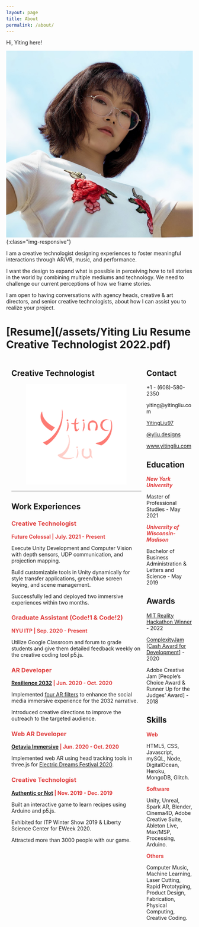 ```yaml
---
layout: page
title: About
permalink: /about/
---
```


Hi, Yiting here!

![/assets/profile_square.jpg](/assets/profile_square.jpg){:class="img-responsive"}

I am a creative technologist designing experiences to foster meaningful interactions through AR/VR, music, and performance.

I want the design to expand what is possible in perceiving how to tell stories in the world by combining multiple mediums and technology. We need to challenge our current perceptions of how we frame stories.

I am open to having conversations with agency heads, creative & art directors, and senior creative technologists, about how I can assist you to realize your project.

# [Resume](/assets/Yiting Liu Resume Creative Technologist 2022.pdf)


<style>
mark {
	background-color: transparent;
}

img {
	max-width: 100%;
}
.column-list {
	display: block;
	/* justify-content: space-between; */
}

#twofive{
    width:100%;
}
#sevenfive{
    width:100%;
}
.column-resume {
	padding: 0 0.5em;
}



 @media only screen and (min-width:600px){
img {
    max-height: 100vh;
	object-fit: contain;
}
    
.column-list {
	display: flex;
	justify-content: space-between;
}

#twofive{
    width:30%;
}
#sevenfive{
    width:70%;
}
.column-resume {
	padding: 0 1em;
}

 }

.highlight-red {
	color: rgb(224,62,62);
}

.highlight-red_background {
	background: rgb(251,228,228);
}
.block-color-default {
	color: inherit;
	fill: inherit;
}

.block-color-red {
	color: rgb(224,62,62);
	fill: rgb(224,62,62);
}
.block-color-red_background {
	background: rgb(251,228,228);
}
    </style>

<div class="page-body"><div  class="column-list"><div  id="sevenfive" class="column-resume"><h2 id="4e6b8af1-a6d0-48b6-af4f-33c5e74b9a2d" class="">Creative Technologist </h2><figure  class="image"><a href="/about"><img style="width:288px" src="/assets/logo_yiting.png"/></a></figure><hr/><h2  class="">Work Experiences </h2><h3  class="block-color-red"><mark class="highlight-red"><strong>Creative Technologist </strong></mark></h3><p  class="block-color-red"><strong>Future Colossal | July. 2021 - Present</strong></p><p  class="">Execute Unity Development and Computer Vision with depth sensors, UDP communication, and projection mapping.</p><p id="278668a1-a23c-4525-9281-ec1647c32800" class="">Build customizable tools in Unity dynamically for style transfer applications, green/blue screen keying, and scene management.</p><p  class="">Successfully led and deployed two immersive experiences within two months.</p><h3 class=""><mark class="highlight-red"><strong>Graduate Assistant (Code!1 &amp; Code!2)</strong></mark></h3><p  class="block-color-red"><strong>NYU ITP | Sep. 2020 - Present</strong></p><p id="33efca74-1120-46be-bda7-08ff54d64ef0" class="">Utilize Google Classroom and forum to grade students and give them detailed feedback weekly on the creative coding tool p5.js.</p><h3  class="block-color-red"><strong>AR Developer</strong></h3><p id="c8d02f32-b24e-481f-998b-2624bb03b071" class="block-color-red"><a href="https://www.resilience2032.com/"><strong>Resilience 2032</strong></a><strong> | Jun. 2020 - Oct. 2020</strong></p><p  class="">Implemented <a href="https://www.linkedin.com/in/yitingliu97/detail/treasury/position:1685345739/?entityUrn=urn%3Ali%3Afsd_profileTreasuryMedia%3A(ACoAABqc-fwBL0MHQ0hDixdB6_ueu5bDffp9Dhs%2C1602814321830)&amp;parentEntityUrn=urn%3Ali%3Afsd_profilePosition%3A(ACoAABqc-fwBL0MHQ0hDixdB6_ueu5bDffp9Dhs%2C1685345739)&amp;section=position%3A1685345739&amp;treasuryCount=1&amp;lipi=urn%3Ali%3Apage%3Ad_flagship3_profile_view_base%3B206ufDqXSkuUY6gUSnOgIA%3D%3D&amp;licu=urn%3Ali%3Acontrol%3Ad_flagship3_profile_view_base-treasury_thumbnail_cell">four AR filters</a> to enhance the social media immersive experience for the 2032 narrative.</p><p  class="">Introduced creative directions to improve the outreach to the targeted audience.</p><h3 id="3302af03-e477-47cf-abb3-8ca7119c63d3" class="block-color-red"><strong>Web AR Developer</strong></h3><p id="fc488069-c708-4ecc-9cfc-d7ef7cd7b055" class="block-color-red"><a href="https://octaviaxr.github.io/"><strong>Octavia Immersive</strong></a><strong> | Jun. 2020 - Oct. 2020</strong></p><p class="">Implemented web AR using head tracking tools in three.js for <a href="https://www.linkedin.com/in/yitingliu97/detail/treasury/position:1684077434/?entityUrn=urn%3Ali%3Afsd_profileTreasuryMedia%3A(ACoAABqc-fwBL0MHQ0hDixdB6_ueu5bDffp9Dhs%2C1602597014383)&amp;parentEntityUrn=urn%3Ali%3Afsd_profilePosition%3A(ACoAABqc-fwBL0MHQ0hDixdB6_ueu5bDffp9Dhs%2C1684077434)&amp;section=position%3A1684077434&amp;treasuryCount=1&amp;lipi=urn%3Ali%3Apage%3Ad_flagship3_profile_view_base%3BkJNkrjZbQtG3PUnV8OwBLw%3D%3D&amp;licu=urn%3Ali%3Acontrol%3Ad_flagship3_profile_view_base-treasury_thumbnail_cell">Electric Dreams Festival 2020</a>.</p><h3 id="846474be-7f2c-4d15-88df-4fc25d619027" class="block-color-red"><strong>Creative Technologist</strong></h3><p id="80d07947-f306-4ae0-a40b-3c15ad83c088" class="block-color-red"><a href="https://yitingliu.com/work/authentic-or-not.html"><strong>Authentic or Not</strong></a><strong> | Nov. 2019 - Dec. 2019 </strong></p><p  class="">Built an interactive game to learn recipes using Arduino and p5.js.</p><p   class="">Exhibited for ITP Winter Show 2019 &amp; Liberty Science Center for EWeek 2020.</p><p id="fa2106bc-aae5-4833-ac3d-4ff8c44207e7" class="">Attracted more than 3000 people with our game.</p><p id="278cc9be-4401-4913-9489-e14b6270d3a6" class="">
</p></div><div  style="width:25%" class="column"><h2 id="9f0fd1bb-79e1-46fd-831b-6c31b2bf4ef9" class="">Contact </h2><p   class="">+1 - (608)-580-2350</p><p  class="">yiting@yitingliu.com</p><p id="5f7a8681-8d97-4419-8565-6900dee88344" class=""><a href="https://www.linkedin.com/in/yitingliu97/">YitingLiu97</a></p><p id="fe044532-efbe-41aa-9e6b-b59ae787b418" class=""><a href="https://www.instagram.com/yliu.designs/">@yliu.designs</a></p><p id="487dff4e-a21e-408d-a374-076c9edc7cbb" class=""><a href="https://yitingliu.com/">www.yitingliu.com</a></p><h2 id="4fb12a41-0621-4311-ad89-591af736470b" class="">Education</h2><p id="cd21da55-c17f-4937-8011-896bef591516" class=""><mark class="highlight-red"><em><strong>New York University</strong></em></mark></p><p id="d190b53c-b043-4ef6-a4d2-b1477aa9f91a" class="">Master of Professional Studies - May 2021</p><p id="f949fe64-2b32-450e-be73-83804158a2a6" class=""><mark class="highlight-red"><em><strong>University of Wisconsin-Madison</strong></em></mark></p><p id="1e3cf325-90ee-4494-afcd-4640d09a3e5b" class="">Bachelor of Business Administration &amp; Letters and Science - May 2019</p><p id="4180becc-3f11-4c56-a3a2-bfcd46a802dc" class="">
</p><h2 id="e595d0e7-c8df-49d7-b49b-7f864a60a4b6" class="">Awards</h2><p id="19dc248b-6d17-4ba3-b047-444f4a79ec05" class=""><a href="https://devpost.com/software/lifelines">MIT Reality Hackathon Winner</a> - 2022</p><p id="8e8c2628-7846-40ad-af6b-d73b375bcd87" class=""><a href="https://erencaylak.itch.io/trial-day">ComplexityJam [Cash Award for Development]</a> - 2020</p><p id="43662811-9827-4b1c-9f00-4a0adeb43cd7" class="">Adobe Creative Jam [People’s Choice Award &amp; Runner Up for the Judges’ Award] - 2018</p><h2 id="eb77af5e-d85b-4aef-bd3c-f7dcedb94278" class="">Skills </h2><p id="dbea907b-2eb7-426c-bfe5-965f51ebdbcb" class=""><mark class="highlight-red"><strong>Web</strong></mark></p><p id="ecc6b894-c064-43d0-b759-6ad9adfe30e2" class="">HTML5, CSS, Javascript, mySQL, Node, DigitalOcean, Heroku, MongoDB, Glitch.</p><p id="9c37bd79-9263-4918-9cf7-688db7cec296" class=""><mark class="highlight-red"><strong>Software</strong></mark></p><p id="676dcb1e-06e7-43b4-8fa5-70fc7ab5c96b" class="">Unity, Unreal, Spark AR, Blender, Cinema4D, Adobe Creative Suite, Ableton Live, Max/MSP, Processing, Arduino.</p><p id="acff7416-9e20-462c-ba36-3b70fa9883ea" class=""><mark class="highlight-red"><strong>Others</strong></mark></p><p id="1ccf2b55-024b-4503-9773-79bc6dbba05c" class="">Computer Music, Machine Learning, Laser Cutting, Rapid Prototyping,
Product Design, Fabrication, Physical Computing, Creative Coding.</p><p id="13350063-21f2-4413-8ab1-d373de33cbe6" class="">
</p></div></div><p id="217281ee-2fee-45da-91e6-6b6cee106549" class="">




